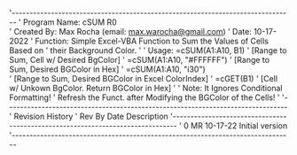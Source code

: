 '-------------------------------------------------------------------------------
' Program Name: cSUM R0   
' Created By:   Max Rocha (email: max.warocha@gmail.com)
' Date: 10-17-2022
' Function:     Simple Excel-VBA Function to Sum the Values of Cells Based on 
'               their Background Color.
'
' Usage:         =cSUM(A1:A10, B1)
'                            [Range to Sum, Cell w/ Desired BgColor]
'                =cSUM(A1:A10, "#FFFFFF")
'                            [Range to Sum, Desired BGColor in Hex]
'                =cSUM(A1:A10, "i30")    
'                            [Range to Sum, Desired BGColor in Excel ColorIndex]
'                =cGET(B1)
'                            [Cell w/ Unkown BgColor. Return BGColor in Hex]
' 
' Note:         It Ignores Conditional Formatting!
'               Refresh the Funct. after Modifying the BGColor of the Cells!
'
'-------------------------------------------------------------------------------
' Revision History
' Rev  By     Date    Description
'-------------------------------------------------------------------------------
' 0    MR   10-17-22   Initial version
'-------------------------------------------------------------------------------
